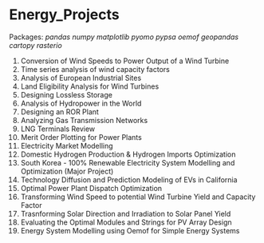 # Energy_Projects

Packages: *pandas numpy matplotlib pyomo pypsa oemof geopandas cartopy rasterio*

1) Conversion of Wind Speeds to Power Output of a Wind Turbine
2) Time series analysis of wind capacity factors
3) Analysis of European Industrial Sites
4) Land Eligibility Analysis for Wind Turbines
5) Designing Lossless Storage
6) Analysis of Hydropower in the World
7) Designing an ROR Plant
8) Analyzing Gas Transmission Networks
9) LNG Terminals Review
10) Merit Order Plotting for Power Plants
11) Electricity Market Modelling
12) Domestic Hydrogen Production & Hydrogen Imports Optimization
13) South Korea - 100% Renewable Electricity System Modelling and Optimization (Major Project)
14) Technology Diffusion and Prediction Modeling of EVs in California
15) Optimal Power Plant Dispatch Optimization
16) Transforming Wind Speed to potential Wind Turbine Yield and Capacity Factor
17) Trasnforming Solar Direction and Irradiation to Solar Panel Yield
18) Evaluating the Optimal Modules and Strings for PV Array Design
19) Energy System Modelling using Oemof for Simple Energy Systems

